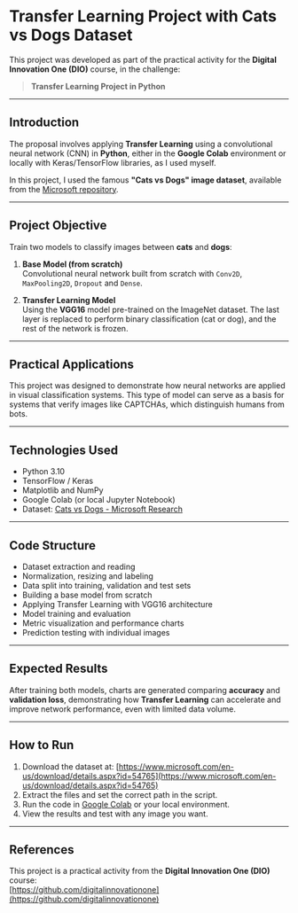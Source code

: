 # Transfer Learning Project with Cats vs Dogs Dataset

This project was developed as part of the practical activity for the **Digital Innovation One (DIO)** course, in the challenge:

> **Transfer Learning Project in Python**

---

## Introduction

The proposal involves applying **Transfer Learning** using a convolutional neural network (CNN) in **Python**, either in the **Google Colab** environment or locally with Keras/TensorFlow libraries, as I used myself.

In this project, I used the famous **"Cats vs Dogs" image dataset**, available from the [Microsoft repository](https://www.microsoft.com/en-us/download/details.aspx?id=54765).

---

## Project Objective

Train two models to classify images between **cats** and **dogs**:

1. **Base Model (from scratch)**  
   Convolutional neural network built from scratch with `Conv2D`, `MaxPooling2D`, `Dropout` and `Dense`.

2. **Transfer Learning Model**  
   Using the **VGG16** model pre-trained on the ImageNet dataset. The last layer is replaced to perform binary classification (cat or dog), and the rest of the network is frozen.

---

## Practical Applications

This project was designed to demonstrate how neural networks are applied in visual classification systems. This type of model can serve as a basis for systems that verify images like CAPTCHAs, which distinguish humans from bots.

---

## Technologies Used

- Python 3.10
- TensorFlow / Keras  
- Matplotlib and NumPy  
- Google Colab (or local Jupyter Notebook)  
- Dataset: [Cats vs Dogs - Microsoft Research](https://www.microsoft.com/en-us/download/details.aspx?id=54765)

---

## Code Structure

- Dataset extraction and reading
- Normalization, resizing and labeling
- Data split into training, validation and test sets
- Building a base model from scratch
- Applying Transfer Learning with VGG16 architecture
- Model training and evaluation
- Metric visualization and performance charts
- Prediction testing with individual images

---

## Expected Results

After training both models, charts are generated comparing **accuracy** and **validation loss**, demonstrating how **Transfer Learning** can accelerate and improve network performance, even with limited data volume.

---

## How to Run

1. Download the dataset at: [https://www.microsoft.com/en-us/download/details.aspx?id=54765](https://www.microsoft.com/en-us/download/details.aspx?id=54765)  
2. Extract the files and set the correct path in the script.
3. Run the code in [Google Colab](https://colab.research.google.com/) or your local environment.
4. View the results and test with any image you want.

---

## References

This project is a practical activity from the **Digital Innovation One (DIO)** course:  
[https://github.com/digitalinnovationone](https://github.com/digitalinnovationone)
